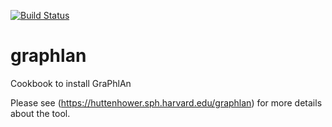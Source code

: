 [![Build Status](https://travis-ci.org/EagleGenomics-cookbooks/graphlan.svg?branch=master)](https://travis-ci.org/EagleGenomics-cookbooks/graphlan)

# graphlan
Cookbook to install GraPhlAn


Please see (https://huttenhower.sph.harvard.edu/graphlan) for more details about the tool.
